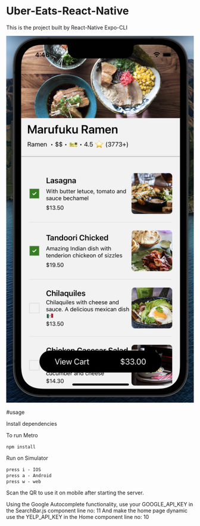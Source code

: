 # Uber-Eats-React-Native

This is the project built by React-Native Expo-CLI

![Alt text](assets/screenshot.png?raw=true)


#usage

Install dependencies

To run Metro
```
npm install
```
Run on Simulator

```
press i - IOS
press a - Android
press w - web
```
Scan the QR to use it on mobile after starting the server.

Using the Google Autocomplete functionality, use your GOOGLE_API_KEY in the SearchBar.js component line no: 11
And make the home page dynamic use the YELP_API_KEY in the Home component line no: 10
